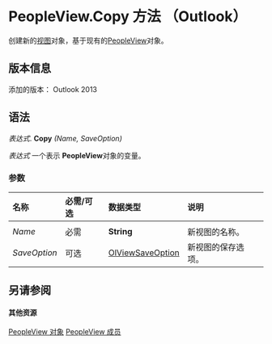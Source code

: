 
# PeopleView.Copy 方法 （Outlook）
创建新的[视图](41c8d149-9912-1685-4c8b-3c849cc6f1ed.md)对象，基于现有的[PeopleView](7b569709-5da8-a950-a0fb-9d64b520a21b.md)对象。

## 版本信息

添加的版本： Outlook 2013


## 语法

 _表达式_. **Copy** _(Name,_ _SaveOption)_

 _表达式_ 一个表示 **PeopleView**对象的变量。


### 参数



|**名称**|**必需/可选**|**数据类型**|**说明**|
|:-----|:-----|:-----|:-----|
|||||
| _Name_|必需|**String**|新视图的名称。|
| _SaveOption_|可选|[OlViewSaveOption](c08bab4d-ecdd-a2ac-1cdc-fa910f9585e0.md)|新视图的保存选项。|

## 另请参阅


#### 其他资源


[PeopleView 对象](7b569709-5da8-a950-a0fb-9d64b520a21b.md)
[PeopleView 成员](http://msdn.microsoft.com/library/87b0295a-ab7d-28dd-cdf8-7e4331c3b802%28Office.15%29.aspx)